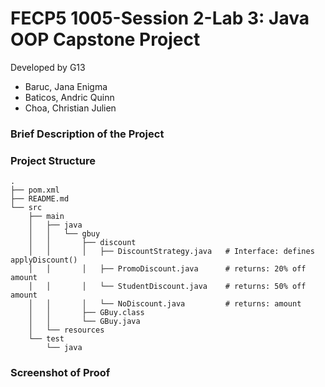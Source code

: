 # FECP5 1005-Session 2-Lab 3: Java OOP Capstone Project
Developed by G13
- Baruc, Jana Enigma
- Baticos, Andric Quinn
- Choa, Christian Julien

### Brief Description of the Project

### Project Structure
````
.
├── pom.xml
├── README.md
└── src
    ├── main
    │   ├── java
    │   │   └── gbuy
    │   │       ├── discount
    │   │       │   ├── DiscountStrategy.java   # Interface: defines applyDiscount()
    │   │       │   ├── PromoDiscount.java      # returns: 20% off amount
    │   │       │   └── StudentDiscount.java    # returns: 50% off amount
    │   │       │   └── NoDiscount.java         # returns: amount
    │   │       ├── GBuy.class
    │   │       └── GBuy.java
    │   └── resources
    └── test
        └── java
````

### Screenshot of Proof
